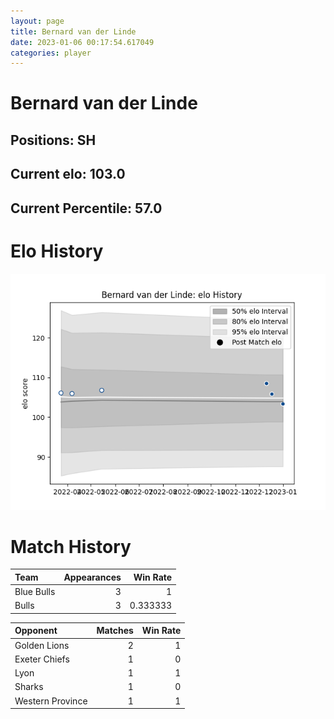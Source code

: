 ```yaml
---  
layout: page  
title: Bernard van der Linde  
date: 2023-01-06 00:17:54.617049  
categories: player  
---
```

# Bernard van der Linde

## Positions: SH

## Current elo: 103.0

## Current Percentile: 57.0

# Elo History


![elo history](history_BernardvanderLinde.png)
# Match History


| Team       |   Appearances |   Win Rate |
|:-----------|--------------:|-----------:|
| Blue Bulls |             3 |   1        |
| Bulls      |             3 |   0.333333 |

| Opponent         |   Matches |   Win Rate |
|:-----------------|----------:|-----------:|
| Golden Lions     |         2 |          1 |
| Exeter Chiefs    |         1 |          0 |
| Lyon             |         1 |          1 |
| Sharks           |         1 |          0 |
| Western Province |         1 |          1 |